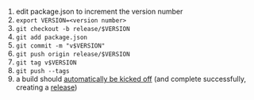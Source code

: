 1. edit package.json to increment the version number
2. `export VERSION=<version number>`
3. `git checkout -b release/$VERSION`
4. `git add package.json`
5. `git commit -m "v$VERSION"`
6. `git push origin release/$VERSION`
7. `git tag v$VERSION`
8. `git push --tags`
9. a build should [automatically be kicked off](https://github.com/jeremybmerrill/meaningfully/actions) (and complete successfully, creating a [release](https://github.com/jeremybmerrill/meaningfully/releases))
